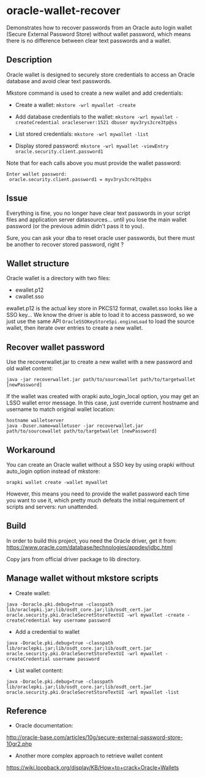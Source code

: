 # oracle-wallet-recover
Demonstrates how to recover passwords from an Oracle auto login wallet (Secure External Password Store) without wallet password, which means there is no difference between clear text passwords and a wallet.

## Description
Oracle wallet is designed to securely store credentials to access an Oracle database and avoid clear text passwords.

Mkstore command is used to create a new wallet and add credentials:

- Create a wallet:
`mkstore -wrl mywallet -create`

- Add database credentials to the wallet:
`mkstore -wrl mywallet -createCredential oracleserver:1521 dbuser myv3rys3cre3tp@ss`

- List stored credentials:
`mkstore -wrl mywallet -list`

- Display stored password:
`mkstore -wrl mywallet -viewEntry oracle.security.client.password1`

Note that for each calls above you must provide the wallet password:

```
Enter wallet password:
 oracle.security.client.password1 = myv3rys3cre3tp@ss
```
 
## Issue
Everything is fine, you no longer have clear text passwords in your script files and application server datasources...
until you lose the main wallet password (or the previous admin didn't pass it to you).

Sure, you can ask your dba to reset oracle user passwords, but there must be another to recover stored password, right ?

## Wallet structure
Oracle wallet is a directory with two files:
* ewallet.p12
* cwallet.sso

ewallet.p12 is the actual key store in PKCS12 format, cwallet.sso looks like a SSO key...
We know the driver is able to load it to access password, so we just use the same API `OracleSSOKeyStoreSpi.engineLoad`
to load the source wallet, then iterate over entries to create a new wallet.

## Recover wallet password
Use the recoverwallet.jar to create a new wallet with a new password and old wallet content:

`java -jar recoverwallet.jar path/to/sourcewallet path/to/targetwallet [newPassword]`

If the wallet was created with orapki auto_login_local option, you may get an LSSO wallet error message.
In this case, just override current hostname and username to match original wallet location:

```
hostname walletserver
java -Duser.name=walletuser -jar recoverwallet.jar path/to/sourcewallet path/to/targetwallet [newPassword]
```


## Workaround
You can create an Oracle wallet without a SSO key by using orapki without auto_login option instead of mkstore:

`orapki wallet create -wallet mywallet`

However, this means you need to provide the wallet password each time you want to use it, 
which pretty much defeats the initial requirement of scripts and servers: run unattended.

## Build
In order to build this project, you need the Oracle driver, get it from:
https://www.oracle.com/database/technologies/appdev/jdbc.html

Copy jars from official driver package to lib directory. 

## Manage wallet without mkstore scripts
* Create wallet:

`java -Doracle.pki.debug=true -classpath lib/oraclepki.jar;lib/osdt_core.jar;lib/osdt_cert.jar oracle.security.pki.OracleSecretStoreTextUI -wrl mywallet -create -createCredential key username password`

* Add a credential to wallet

`java -Doracle.pki.debug=true -classpath lib/oraclepki.jar;lib/osdt_core.jar;lib/osdt_cert.jar oracle.security.pki.OracleSecretStoreTextUI -wrl mywallet -createCredential username password`

* List wallet content:

`java -Doracle.pki.debug=true -classpath lib/oraclepki.jar;lib/osdt_core.jar;lib/osdt_cert.jar oracle.security.pki.OracleSecretStoreTextUI -wrl mywallet -list`

## Reference

* Oracle documentation:

http://oracle-base.com/articles/10g/secure-external-password-store-10gr2.php

* Another more complex approach to retrieve wallet content

https://wiki.loopback.org/display/KB/How+to+crack+Oracle+Wallets
    
    
    
